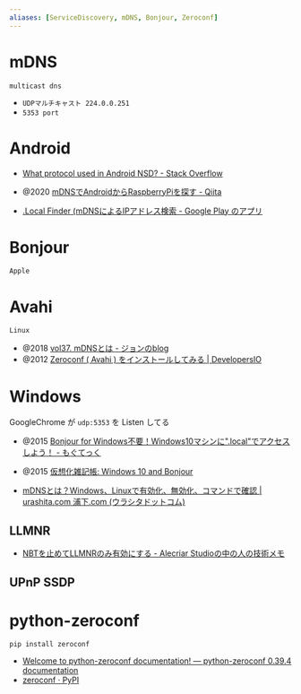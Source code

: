 ```yaml
---
aliases: [ServiceDiscovery, mDNS, Bonjour, Zeroconf] 
---
```


# mDNS
`multicast dns`
- `UDPマルチキャスト 224.0.0.251`
- `5353 port`

# Android
- [What protocol used in Android NSD? - Stack Overflow](https://stackoverflow.com/questions/16101688/what-protocol-used-in-android-nsd)
- @2020 [mDNSでAndroidからRaspberryPiを探す - Qiita](https://qiita.com/b1017034/items/8898923cbcb700490cb3)

- [.Local Finder (mDNSによるIPアドレス検索 - Google Play のアプリ](https://play.google.com/store/apps/details?id=com.dokoden.dotlocalfinder&hl=ja&gl=US)
 
# Bonjour
`Apple`


# Avahi
`Linux`
- @2018 [vol37. mDNSとは - ジョンのblog](https://john-rama01.hatenablog.com/entry/2018/06/14/072049)
- @2012 [Zeroconf ( Avahi ) をインストールしてみる | DevelopersIO](https://dev.classmethod.jp/articles/zeroconf-avahi-install/)

# Windows
GoogleChrome が `udp:5353` を Listen してる

- @2015 [Bonjour for Windows不要！Windows10マシンに".local"でアクセスしよう！ - もぐてっく](https://moguno.hatenablog.jp/entry/2015/09/12/100231)
- @2015 [仮想化雑記帳: Windows 10 and Bonjour](https://virtnote.blogspot.com/2015/06/windows-10-and-bonjour.html)

- [mDNSとは？Windows、Linuxで有効化、無効化、コマンドで確認 | urashita.com 浦下.com (ウラシタドットコム)](https://urashita.com/archives/31526) 


## LLMNR
- [NBTを止めてLLMNRのみ有効にする - Alecriar Studioの中の人の技術メモ](https://alecriarstudio.hatenablog.com/entry/2019/10/07/235830)

## UPnP SSDP

# python-zeroconf
`pip install zeroconf`
- [Welcome to python-zeroconf documentation! — python-zeroconf 0.39.4 documentation](https://python-zeroconf.readthedocs.io/en/latest/)
- [zeroconf · PyPI](https://pypi.org/project/zeroconf/)
